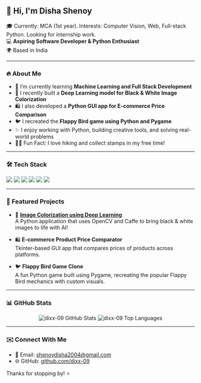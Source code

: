 ## 👋 Hi, I'm Disha Shenoy

🎓 Currently: MCA (1st year). Interests: Computer Vision, Web, Full-stack Python. Looking for internship work.  
💻 **Aspiring Software Developer & Python Enthusiast**  
🌍 Based in India

---

### 🔥 About Me
- 🌱 I’m currently learning **Machine Learning and Full Stack Development**
- 🎨 I recently built a **Deep Learning model for Black & White Image Colorization**
- 🛍️ I also developed a **Python GUI app for E-commerce Price Comparison**
- 🐦 I recreated the **Flappy Bird game using Python and Pygame**
- ✨ I enjoy working with Python, building creative tools, and solving real-world problems
- 🧗‍♀️ Fun Fact: I love hiking and collect stamps in my free time!

---

### 🛠️ Tech Stack
<p>
  <img src="https://img.shields.io/badge/Python-3776AB?style=for-the-badge&logo=python&logoColor=white"/>
  <img src="https://img.shields.io/badge/Java-007396?style=for-the-badge&logo=java&logoColor=white"/>
  <img src="https://img.shields.io/badge/HTML5-E34F26?style=for-the-badge&logo=html5&logoColor=white"/>
  <img src="https://img.shields.io/badge/CSS3-1572B6?style=for-the-badge&logo=css3&logoColor=white"/>
  <img src="https://img.shields.io/badge/JavaScript-F7DF1E?style=for-the-badge&logo=javascript&logoColor=black"/>
  <img src="https://img.shields.io/badge/OpenCV-27338e?style=for-the-badge&logo=opencv&logoColor=white"/>
</p>

---

### 📌 Featured Projects

- 🎨 **[Image Colorization using Deep Learning](https://github.com/dixx-09/bw-image-colorization)**  
  A Python application that uses OpenCV and Caffe to bring black & white images to life with AI!

- 🛍️ **E-commerce Product Price Comparator**  
  Tkinter-based GUI app that compares prices of products across platforms.

- 🐦 **Flappy Bird Game Clone**  
  A fun Python game built using Pygame, recreating the popular Flappy Bird mechanics with custom visuals.

---

### 📊 GitHub Stats
<p align="center">
  <img src="https://github-readme-stats.vercel.app/api?username=dixx-09&show_icons=true&theme=radical" alt="dixx-09 GitHub Stats"/>
  <img src="https://github-readme-stats.vercel.app/api/top-langs/?username=dixx-09&layout=compact&theme=radical" alt="dixx-09 Top Languages"/>
</p>

---

### ✉️ Connect With Me
- 📧 Email: shenoydisha2004@gmail.com
- 🌐 GitHub: [github.com/dixx-09](https://github.com/dixx-09)

Thanks for stopping by! ⭐

